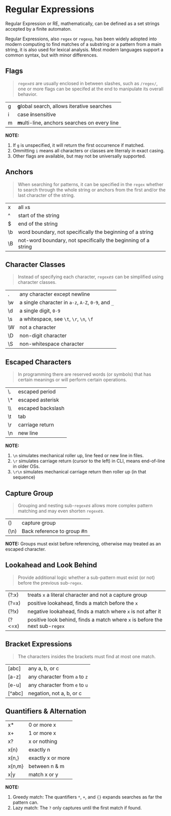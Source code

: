 # Regular Expressions

Regular Expression or RE, mathematically, can be defined as a set strings accepted by a finite automaton.

Regular Expressions, also `regex` or `regexp`, has been widely adopted into modern computing to find matches of a substring or a pattern from a main string, it is also used for lexical analysis. Most modern languages support a common syntax, but with minor differences.

## Flags
> `regex`*es* are usually enclosed in between slashes, such as `/regex/`, one or more flags can be specifed at the end to manipulate its overall behavior.

|   |   |
|---|---|
| g | **g**lobal search, allows iterative searches   |
| i | case **i**nsensitive                           |
| m | **m**ulti-line, anchors searches on every line |

**NOTE:**
 1. If `g` is unspecified, it will return the first occurrence if matched.
 2. Ommitting `i` means all characters or classes are literraly in exact casing.
 3. Other flags are available, but may not be universally supported.


## Anchors
> When searching for patterns, it can be specified in the `regex` whether to search through the whole string or anchors from the first and/or the last character of the string.

|   |   |
|---|---|
| x  | all `x`s            |
| ^  | start of the string |
| $  | end of the string   |
| \b | word boundary, not specifically the beginning of a string      |
| \B | not-word boundary, not specifically the beginning of a string  |


## Character Classes
> Instead of specifying each character, `regex`*es* can be simplified using character classes.

|   |   |
|---|---|
| .      | any character except newline             |
| \w     | a single character in `a-z`, `A-Z`, `0-9`, and `_` |
| \d     | a single digit, `0-9`                    |
| \s     | a whitespace, see `\t`, `\r`, `\n`, `\f` |
| \W     | not a character                          |
| \D     | non-digit character                      |
| \S     | non-whitespace character                 |


## Escaped Characters
> In programming there are reserved words (or symbols) that has certain meanings or will perform certain operations.

|   |   |
|---|---|
| \\.  | escaped period    |
| \\*  | escaped asterisk  |
| \\\\ | escaped backslash |
| \t   | tab               |
| \r   | carriage return   |
| \n   | new line          |

**NOTE:**
 1. `\n` simulates mechanical roller up, line feed or new line in files.
 1. `\r` simulates carriage return (cursor to the left) in CLI, means end-of-line in older OSs.
 2. `\r\n` simulates mechanical carriage return then roller up (in that sequence)

## Capture Group
> Grouping and nesting sub-`regex`*es* allows more complex pattern matching and may even shorten `regex`*es*.

|   |   |
|---|---|
| ()    | capture group              |
| (\n)  | Back reference to group #n |

**NOTE:** Groups must exist before referencing, otherwise may treated as an escaped character.

## Lookahead and Look Behind
> Provide additional logic whether a sub-pattern must exist (or not) before the previous sub-`regex`.

|   |   |
|---|---|
| (?:x)  | treats `x` a literal character and not a capture group      |
| (?=x)  | positive lookahead, finds a match before the `x`            |
| (?!x)  | negative lookahead, finds a match where `x` is not after it |
| (?<=x) | positive look behind, finds a match where `x` is before the next sub-`regex` |

## Bracket Expressions
> The characters insides the brackets must find at most one match.

|   |   |
|---|---|
| [abc]  | any a, b, or c                |
| [a-z]  | any character from `a` to `z` |
| [e-u]  | any character from `e` to `u` |
| [^abc] | negation, not a, b, or c      |

## Quantifiers & Alternation

|   |   |
|---|---|
| x*     | 0 or more x       |
| x+     | 1 or more x       |
| x?     | x or nothing      |
| x{n}   | exactly n         |
| x{n,}  | exactly x or more |
| x{n,m} | between n & m     |
| x\|y   | match x or y      |

**NOTE:**
 1. Greedy match: The quantifiers `*`, `+`, and `{}` expands searches as far the pattern can.
 2. Lazy match: The `?` only captures until the first match if found.